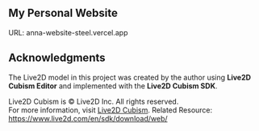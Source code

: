 ## My Personal Website
URL: anna-website-steel.vercel.app


## Acknowledgments

The Live2D model in this project was created by the author using **Live2D Cubism Editor** and implemented with the **Live2D Cubism SDK**.  

Live2D Cubism is © Live2D Inc. All rights reserved.  
For more information, visit [Live2D Cubism](https://www.live2d.com/en/).
Related Resource: https://www.live2d.com/en/sdk/download/web/
